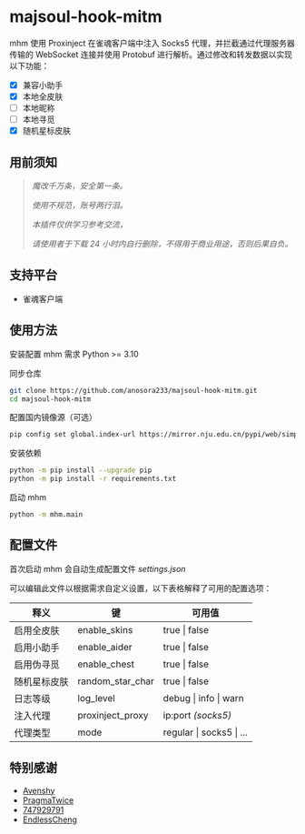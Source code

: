 # majsoul-hook-mitm

mhm 使用 Proxinject 在雀魂客户端中注入 Socks5 代理，并拦截通过代理服务器传输的 WebSocket 连接并使用 Protobuf 进行解析。通过修改和转发数据以实现以下功能：

- [x] 兼容小助手
- [x] 本地全皮肤
- [ ] 本地昵称
- [ ] 本地寻觅
- [x] 随机星标皮肤

## 用前须知

> _魔改千万条，安全第一条。_
>
> _使用不规范，账号两行泪。_
>
> _本插件仅供学习参考交流，_
>
> _请使用者于下载 24 小时内自行删除，不得用于商业用途，否则后果自负。_

## 支持平台

- 雀魂客户端

## 使用方法

安装配置 mhm 需求 Python >= 3.10

同步仓库

```bash
git clone https://github.com/anosora233/majsoul-hook-mitm.git
cd majsoul-hook-mitm
```

配置国内镜像源（可选）

```bash
pip config set global.index-url https://mirror.nju.edu.cn/pypi/web/simple
```

安装依赖

```bash
python -m pip install --upgrade pip
python -m pip install -r requirements.txt
```

启动 mhm

```bash
python -m mhm.main
```

## 配置文件

首次启动 mhm 会自动生成配置文件 _settings.json_

可以编辑此文件以根据需求自定义设置，以下表格解释了可用的配置选项：

| 释义         | 键               | 可用值                   |
| ------------ | ---------------- | ------------------------ |
| 启用全皮肤   | enable_skins     | true \| false            |
| 启用小助手   | enable_aider     | true \| false            |
| 启用伪寻觅   | enable_chest     | true \| false            |
| 随机星标皮肤 | random_star_char | true \| false            |
| 日志等级     | log_level        | debug \| info \| warn    |
| 注入代理     | proxinject_proxy | ip:port _(socks5)_       |
| 代理类型     | mode             | regular \| socks5 \| ... |

## 特别感谢

- [Avenshy](https://github.com/Avenshy/mahjong-helper-majsoul-mitmproxy)
- [PragmaTwice](https://github.com/PragmaTwice/proxinject)
- [747929791](https://github.com/747929791/majsoul_wrapper)
- [EndlessCheng](https://github.com/EndlessCheng/mahjong-helper)
